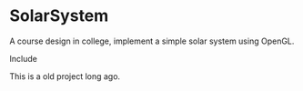 # SolarSystem
A course design in college, implement a simple solar system using OpenGL.

Include <Radial Blur> <Motion Blur> <Multiple Texture>

This is a old project long ago. 
